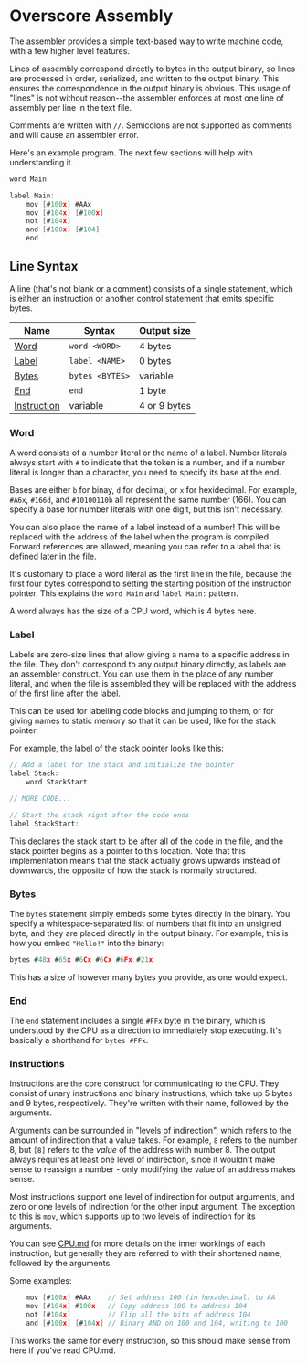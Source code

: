 # Overscore Assembly

The assembler provides a simple text-based way to write machine code, with a few
higher level features.

Lines of assembly correspond directly to bytes in the output binary, so lines
are processed in order, serialized, and written to the output binary. This
ensures the correspondence in the output binary is obvious. This usage of
"lines" is not without reason--the assembler enforces at most one line of
assembly per line in the text file.

Comments are written with `//`. Semicolons are not supported as comments and
will cause an assembler error.

Here's an example program. The next few sections will help with understanding
it.
```c
word Main

label Main:
    mov [#100x] #AAx
    mov [#104x] [#100x]
    not [#104x]
    and [#100x] [#104]
    end
```

## Line Syntax

A line (that's not blank or a comment) consists of a single statement, which is
either an instruction or another control statement that emits specific bytes.

| Name                         | Syntax          | Output size  |
|------------------------------|-----------------|--------------|
| [Word](#word)                | `word <WORD>`   | 4 bytes      |
| [Label](#label)              | `label <NAME>`  | 0 bytes      |
| [Bytes](#bytes)              | `bytes <BYTES>` | variable     |
| [End](#end)                  | `end`           | 1 byte       |
| [Instruction](#instructions) | variable        | 4 or 9 bytes |

### Word

A word consists of a number literal or the name of a label. Number literals
always start with `#` to indicate that the token is a number, and if a number
literal is longer than a character, you need to specify its base at the end.

Bases are either `b` for binay, `d` for decimal, or `x` for hexidecimal. For
example, `#A6x`, `#166d`, and `#10100110b` all represent the same number (166).
You can specify a base for number literals with one digit, but this isn't
necessary.

You can also place the name of a label instead of a number! This will be
replaced with the address of the label when the program is compiled. Forward
references are allowed, meaning you can refer to a label that is defined later
in the file.

It's customary to place a word literal as the first line in the file, because
the first four bytes correspond to setting the starting position of the
instruction pointer. This explains the `word Main` and `label Main:` pattern.

A word always has the size of a CPU word, which is 4 bytes here.

### Label

Labels are zero-size lines that allow giving a name to a specific address in the
file. They don't correspond to any output binary directly, as labels are an
assembler construct. You can use them in the place of any number literal, and
when the file is assembled they will be replaced with the address of the first
line after the label.

This can be used for labelling code blocks and jumping to them, or for giving
names to static memory so that it can be used, like for the stack pointer.

For example, the label of the stack pointer looks like this:

```c
// Add a label for the stack and initialize the pointer
label Stack:
    word StackStart

// MORE CODE...

// Start the stack right after the code ends
label StackStart:
```

This declares the stack start to be after all of the code in the file, and the
stack pointer begins as a pointer to this location. Note that this
implementation means that the stack actually grows upwards instead of downwards,
the opposite of how the stack is normally structured.

### Bytes

The `bytes` statement simply embeds some bytes directly in the binary. You
specify a whitespace-separated list of numbers that fit into an unsigned byte,
and they are placed directly in the output binary. For example, this is how you
embed `"Hello!"` into the binary:

```c
bytes #48x #65x #6Cx #6Cx #6Fx #21x
```

This has a size of however many bytes you provide, as one would expect.

### End

The `end` statement includes a single `#FFx` byte in the binary, which is
understood by the CPU as a direction to immediately stop executing. It's
basically a shorthand for `bytes #FFx`.

### Instructions

Instructions are the core construct for communicating to the CPU. They consist
of unary instructions and binary instructions, which take up 5 bytes and 9
bytes, respectively. They're written with their name, followed by the arguments.

Arguments can be surrounded in "levels of indirection", which refers to the
amount of indirection that a value takes. For example, `8` refers to the number
8, but `[8]` refers to the *value* of the address with number 8. The output
always requires at least one level of indirection, since it wouldn't make sense
to reassign a number - only modifying the value of an address makes sense.

Most instructions support one level of indirection for output arguments, and
zero or one levels of indirection for the other input argument. The exception to
this is `mov`, which supports up to two levels of indirection for its arguments.

You can see [CPU.md](CPU.md) for more details on the inner workings of each
instruction, but generally they are referred to with their shortened name,
followed by the arguments.

Some examples:
```c
    mov [#100x] #AAx    // Set address 100 (in hexadecimal) to AA
    mov [#104x] #100x   // Copy address 100 to address 104
    not [#104x]         // Flip all the bits of address 104
    and [#100x] [#104x] // Binary AND on 100 and 104, writing to 100
```

This works the same for every instruction, so this should make sense from here
if you've read CPU.md.


